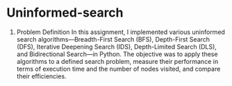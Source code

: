 # Uninformed-search

1. Problem Definition
In this assignment, I implemented various uninformed search algorithms—Breadth-First Search (BFS), Depth-First Search (DFS), Iterative Deepening Search (IDS), Depth-Limited Search (DLS), and Bidirectional Search—in Python. The objective was to apply these algorithms to a defined search problem, measure their performance in terms of execution time and the number of nodes visited, and compare their efficiencies.
